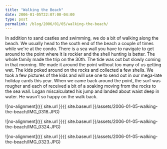 ```yaml
---
title: "Walking the Beach"
date: 2006-01-05T22:07:00-04:00
type: post
permalink: /blog/2006/01/05/walking-the-beach/
---
```

In addition to sand castles and swimming, we do a bit of walking along the beach. We usually head to the south end of the beach a couple of times while we're at the condo. There is a sea wall you have to navigate to get around to the point where it is rockier and the shell hunting is better. The whole family made the trip on the 30th. The tide was out but slowly coming in that morning. We made it around the point without too many of us getting wet. The kids poked around on the rocks and collected a few shells. We took a few pictures of the kids and will use one to send out in our mega-late holiday cards this year. When we came back around the point, the surf was rougher and each of received a bit of a soaking moving from the rocks to the sea wall. Logan miscalculated his jump and landed about waist deep in water. He wasn't so happy on the walk back.

![no-alignment]({{ site.url }}{{ site.baseurl }}/assets/2006-01-05-walking-the-beach/IMG_0318.JPG)

![no-alignment]({{ site.url }}{{ site.baseurl }}/assets/2006-01-05-walking-the-beach/IMG_0324.JPG)

![no-alignment]({{ site.url }}{{ site.baseurl }}/assets/2006-01-05-walking-the-beach/IMG_0323.JPG)
